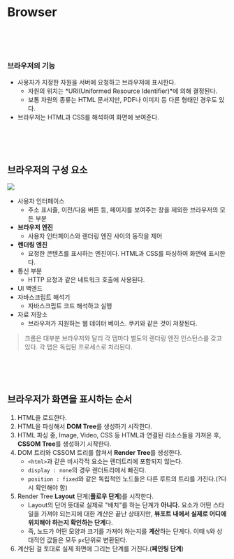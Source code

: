 # Browser

<br>
<br>
<br>

### 브라우저의 기능

- 사용자가 지정한 자원을 서버에 요청하고 브라우저에 표시한다.
  - 자원의 위치는 *URI(Uniformed Resource Identifier)*에 의해 결정된다.
  - 보통 자원의 종류는 HTML 문서지만, PDF나 이미지 등 다른 형태인 경우도 있다.
- 브라우저는 HTML과 CSS를 해석하여 화면에 보여준다.

<br>
<br>
<br>

## 브라우저의 구성 요소

![](https://i.imgur.com/GQNaN7V.png)

- 사용자 인터페이스
  - 주소 표시줄, 이전/다음 버튼 등, 페이지를 보여주는 창을 제외한 브라우저의 모든 부분
- **브라우저 엔진**
  - 사용자 인터페이스와 렌더링 엔진 사이의 동작을 제어
- **렌더링 엔진**
  - 요청한 콘텐츠를 표시하는 엔진이다. HTML과 CSS를 파싱하여 화면에 표시한다.
- 통신 부분
  - HTTP 요청과 같은 네트워크 호출에 사용된다.
- UI 백엔드
- 자바스크립트 해석기
  - 자바스크립트 코드 해석하고 실행
- 자료 저장소
  - 브라우저가 지원하는 웹 데이터 베이스. 쿠키와 같은 것이 저장된다.

> 크롬은 대부분 브라우저와 달리 각 탭마다 별도의 렌더링 엔진 인스턴스를 갖고 있다. 각 탭은 독립된 프로세스로 처리된다.

<br>
<br>
<br>

## 브라우저가 화면을 표시하는 순서

1. HTML을 로드한다.
2. HTML을 파싱해서 **DOM Tree**를 생성하기 시작한다.
3. HTML 파싱 중, Image, Video, CSS 등 HTML과 연결된 리소스들을 가져온 후, **CSSOM Tree**를 생성하기 시작한다.
4. DOM 트리와 CSSOM 트리를 합쳐서 **Render Tree**를 생성한다.
   - `<html>`과 같은 비시각적 요소는 렌더트리에 포함되지 않는다.
   - `display : none`의 경우 렌더트리에서 빠진다.
   - `position : fixed`와 같은 독립적인 노드들은 다른 루트의 트리를 가진다.(?다시 확인해야 함)
5. Render Tree **Layout** 단계(**플로우 단계**)를 시작한다.
   - Layout의 단어 뜻대로 실제로 "배치"를 하는 단계가 **아니다.** 요소가 어떤 스타일을 가져야 되는지에 대한 계산은 끝난 상태지만, **뷰포트 내에서 실제로 어디에 위치해야 하는지 확인하는 단계**다.
   - 즉, 노드가 어떤 모양과 크기를 가져야 하는지를 **계산**하는 단계다. 이때 `%`와 상대적인 값들은 모두 `px`단위로 변환된다.
6. 계산된 걸 토대로 실제 화면에 그리는 단계를 거친다.(**페인팅 단계**)
